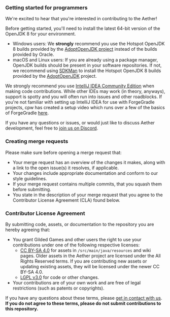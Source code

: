 ### Getting started for programmers
We're excited to hear that you're interested in contributing to the Aether!

Before getting started, you'll need to install the latest 64-bit version of the OpenJDK 8 for your environment.
- Windows users: We **strongly** recommend you use the Hotspot OpenJDK 8 builds provided by the [AdoptOpenJDK project](https://adoptopenjdk.net/) instead of the builds provided by Oracle.
- macOS and Linux users: If you are already using a package manager, OpenJDK builds should be present in your software repositories. If not, we recommend using [SDKMan](https://sdkman.io/) to install the Hotspot OpenJDK 8 builds provided by the [AdoptOpenJDK](https://adoptopenjdk.net/) project.

We strongly recommend you use [IntelliJ IDEA Community Edition](https://www.jetbrains.com/idea/) when making code contributions. While other IDEs may work (in theory, anyways), support is spotty and you will often run into issues and other roadblocks. If you're not familiar with setting up IntelliJ IDEA for use with ForgeGradle projects, cpw has created a setup video which runs over a few of the basics of ForgeGradle [here](https://www.youtube.com/watch?v=PfmlNiHonV0).

If you have any questions or issues, or would just like to discuss Aether development, feel free to [join us on Discord](https://discord.gg/yrFDeVZEwt).

### Creating merge requests
Please make sure before opening a merge request that:

- Your merge request has an overview of the changes it makes, along with a link to the open issue(s) it resolves, if applicable.
- Your changes include appropriate documentation and conform to our style guidelines.
- If your merge request contains multiple commits, that you squash them before submitting.
- You state in the description of your merge request that you agree to the Contributor License Agreement (CLA) found below.

### Contributor License Agreement
By submitting code, assets, or documentation to the repository you are hereby agreeing that:

- You grant Gilded Games and other users the right to use your contributions under one of the following respective licenses:
    - [CC BY-SA 4.0](https://creativecommons.org/licenses/by-sa/4.0/) for assets in `/src/main/java/resources` and wiki pages. Older assets in the Aether project are licensed under the All Rights Reserved terms. If you are contributing new assets or updating existing assets, they will be licensed under the newer CC BY-SA 4.0.
    - [LGPL v3.0](https://www.gnu.org/licenses/lgpl-3.0.en.html) for code or other changes.
- Your contributions are of your own work and are free of legal restrictions (such as patents or copyrights).

If you have any questions about these terms, please [get in contact with us](mailto:support@gildedgames.com). **If you do not agree to these terms, please do not submit contributions to this repository.**
